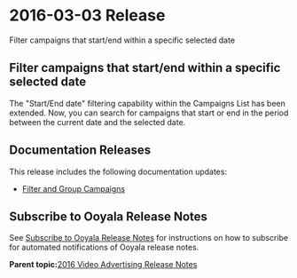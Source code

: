# 2016-03-03 Release

Filter campaigns that start/end within a specific selected date

## Filter campaigns that start/end within a specific selected date

The "Start/End date" filtering capability within the Campaigns List has been extended. Now, you can search for campaigns that start or end in the period between the current date and the selected date.

## Documentation Releases

This release includes the following documentation updates:

-   [Filter and Group Campaigns](../ad_serving/ug/filter_group_campaigns.md)

## Subscribe to Ooyala Release Notes

See [Subscribe to Ooyala Release Notes](../../concepts/release_notes_subscribe.md) for instructions on how to subscribe for automated notifications of Ooyala release notes.

**Parent topic:**[2016 Video Advertising Release Notes](../../oadtech/relnotes/adtech_relnotes_2016.md)

